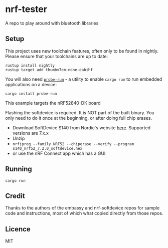 # nrf-tester
A repo to play around with bluetooth libraries


## Setup
This project uses new toolchain features, often only to be found in nightly. Please ensure that your toolchains are up to date:

```
rustup install nightly
rustup target add thumbv7em-none-eabihf
```

You will also need [`probe-run`](https://ferrous-systems.com/blog/probe-run/) - a utility to enable `cargo run` to run embedded applications on a device:

```
cargo install probe-run
```
This example targets the nRF52840-DK board

Flashing the softdevice is required. It is NOT part of the built binary. You only need to do it once at the beginning, or after doing full chip erases.

- Download SoftDevice S140 from Nordic's website [here](https://www.nordicsemi.com/Software-and-tools/Software/S140/Download). Supported versions are 7.x.x
- Unzip
- `nrfjprog --family NRF52 --chiperase --verify --program s140_nrf52_7.2.0_softdevice.hex`
- or use the nRF Connect app which has a GUI


## Running
```
cargo run
```

## Credit
Thanks to the authors of the embassy and nrf-softdevice repos for sample code and instructions, most of which what copied directly from those repos.

## Licence
MIT
